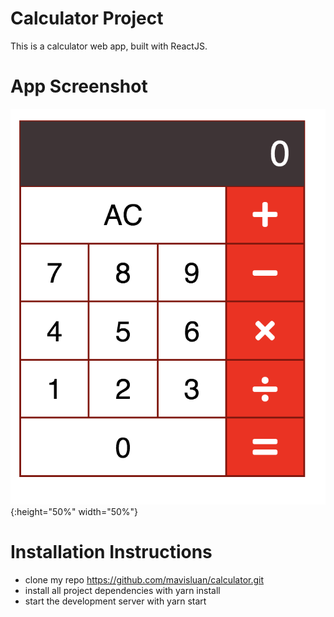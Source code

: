 # Calculator Project
This is a calculator web app, built with ReactJS.


# App Screenshot
![](src/screenshot.png){:height="50%" width="50%"}


# Installation Instructions
- clone my repo https://github.com/mavisluan/calculator.git
- install all project dependencies with yarn install
- start the development server with yarn start
